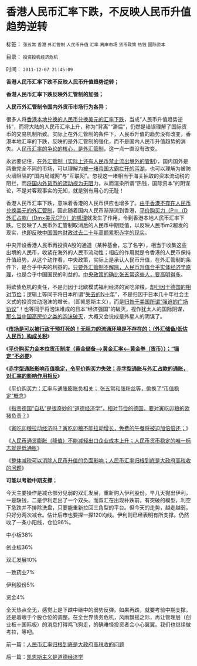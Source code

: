 # 香港人民币汇率下跌，不反映人民币升值趋势逆转

标签： `张五常` `香港` `外汇管制` `人民币升值` `汇率` `离岸市场` `货币政策` `热钱` `国际资本` 

目录： `投资投机经济危机`

时间： `2011-12-07 21:45:09`

**香港人民币汇率下跌不反映人民币升值趋势逆转；**

**香港人民币汇率下跌反映外汇管制的加强；**

**人民币外汇管制令国内外货币市场行为各异**；

很多人将[香港本地兑换的人民币兑换美元的汇率下跌](../../../2011/12/5/暴跌与“人民币跌停无关”，仍是证监会打压利空所致.md)，当成“人民币升值趋势逆转”，而将大陆的人民币汇率上升，称为“背离”“滞后”，仍然是错误理解了国际货币的交易机制所致。实际上在外汇管制的条件下，人民币升值的趋势没有改变，香港本地汇率的下跌，反映的是外汇管制的强化，而不是国内人民币升值趋势的消失。人[民币汇率的争论的核心，是外汇管制](../../../2011/8/12/只有人民币升值才符合中国利益！.md)，这一点一直没有改变。

永远要记住，[在外汇管制（实际上还有人民币禁止流出境外的管制](../../../2011/11/24/富豪移民不能带走中国的资本.md)），国内国外是两重完全不同的市场，可以理解为[被一堵帝国大霸拦开的泻湖](../../../2007/12/7/泛舟三峡平湖风险远小于小船下大洋.md)，也可以理解为被防火墙阻隔的“国内局域网”与“互联网”。忽视这一堵相当于海关抽取的资本流动税的阻拦，而[将国内外货币的流动视为无阻](../../../2011/11/30/市场不是万能的，市场是可以被行政干预打死.md)力，从而渲染所谓“热钱，国际资本”的阴谋论，不是对客观事实的无知，就是别有用心的无耻！

香港人民币汇率下跌，意味着香港的人民币供应也增多了。[由于香港不存在人民币兑换美元的外汇管制](../../../2011/10/14/美国需要一个敌人，谁爱上，谁上！.md)，因此随着国内人民币渐渐流到香港，[平价购买力（P＝（D外汇占款/（Dm×美元CPI））的机理](../../../2011/11/30/平价购买力中不同类型的通胀与汇率的关系.md)就发生了作用，令到香港本地人民币汇率下跌。它反映了人民币外汇管制取消后的人民币中期贬值，以反映人民币m2超发的现实，[也即反映中国国内财政过去二十年高额累积赤字的现实](../../../2011/11/30/平价购买力中不同类型的通胀与汇率的关系.md)。

中央开设香港人民币再投资A股的通道（某种基金，忘了名字），相当于收集这些出境的人民币，收紧在海外的人民币流动性；相应的作用就是令香港的人民币保持升值趋势。从这个动作看，中央政策，实际上是承认人民币升值，在外汇管制的条件下，是合乎中央的利益的。[只要外汇管制不解除，人民币升值合乎实体经济学原理](../../../2011/10/14/人民币低估的经济学本质，看仇美的都是什么人？.md)，也是合乎中国国民的利益的。[中央政策的确比张五常这些人，要高明得多](../../../2011/11/30/平价购买力的货币“稳定”：汇率稳定则通货膨胀.md)。

将欧债危机的责任，不是归因于北欧模式福利经济的寅吃卯粮，[却归因于德国的相对节俭](../../../2011/12/6/指责德国“自私”是很奇妙的“道德经济学”.md)；逻辑上等同于将日本所谓“[失去的N十年](../../../2011/1/17/广场协议德国马克和日元的冰火两重天.md)”，不是归因于日本几十年社会主义式的投资拉动泡沫的增长，（即凯恩斯主义），而是[归咎于美国所谓“强迫的广场协议](../../../2011/4/20/爱国鬼子的卖国奉献.md)”！也等同于将泡沫堆成的日本“经济强国”的破灭，视作犹太人的国际阴谋，[那么当中国高房价之类的泡沫破灭](../../../2010/4/22/房价不能抵销通胀，反而是在通胀中最吃亏.md)，大概又会说成是外星人的阴谋了。

《[**市场是可以被行政干预打死的！无阻力的流通环境是不存在的；（外汇储备/低估人民币）构成关税**](../../../2011/11/30/市场不是万能的，市场是可以被行政干预打死.md)》

《[**平价购买力金本位货币制度（黄金储备——>黄金汇率<——黄金券（货币））；“锚定”不必要**](../../../2011/11/30/平价购买力的黄金，外汇，汇率和通货膨胀.md)》

《[**赤字型通胀影响币值稳定，令平价购买力失效；赤字型通胀与外汇占款的通胀，对汇率的影响作用相反**](../../../2011/11/30/平价购买力中不同类型的通胀与汇率的关系.md)》

《[平价购买力：汇率与通胀膨胀负相关； 张五常和张粉丝等，偷换了“币值稳定”概念](../../../2011/11/30/平价购买力的货币“稳定”：汇率稳定则通货膨胀.md)》

《[指责德国“自私”是很奇妙的“道德经济学”，相对节俭的德国，要对寅吃卯粮的欧猪负责？](../../../2011/12/6/指责德国“自私”是很奇妙的“道德经济学”.md)》

《[寅吃卯粮拉动经济吗？寅吃卯粮不能拉动增长，免费的午餐将被迫加倍偿还；](../../../2011/12/7/寅吃卯粮能拉动经济吗？免费的午餐将有什么后果？.md)》

《[人民币通货膨胀（降值）不能减轻出口企业成本上升；人民币货币稳定的唯一标志就是低通胀](../../../2011/12/7/法定货币不允许有任何锚！人民币降值无助出口企业.md)》

《[整体减税可以消除人民币升值的负面影响；人民币汇率归根到底是大政府高税收的问题](../../../2011/12/7/人民币汇率归根到底是大政府高税收的问题.md)》

**可能以考验中期支撑**；

今天主要操作是减仓部分见弱的双汇发展，重新购入伊利股份。早几天抛出伊利，一是缺钱，二是伊利走出了一个双头。而双汇在出现补跌前，有突破的模型，利空下急跌并不排除洗盘，只要能重新拉回三角型的平台。但今天的走势，越走越弱，只好分两次减仓。估计后市也要探一探120均线。伊利则已经表明有所支撑。仍然收了一条小阳线，仓位96%。

中小板38%

创业板36%

双汇发展10%

一致药业7%

伊利股份5%

资金4%

全天热点全无，感觉上是下跌中继中的弱势反弹。如果再跌，就要考验中期支撑。还是着眼于个股仓位的调整。在全世界债务危机，风雨飘摇之际，再让管理层（创业板＋国际板）的消息打得鸡飞狗走，的确难怪投资者会小心翼翼。我们也继续做考拉，等吧。



前一篇：[人民币汇率归根到底是大政府高税收的问题](../../../2011/12/7/人民币汇率归根到底是大政府高税收的问题.md)

后一篇：[凯恩斯主义是道德经济学](../../../2011/12/8/凯恩斯主义是道德经济学.md)